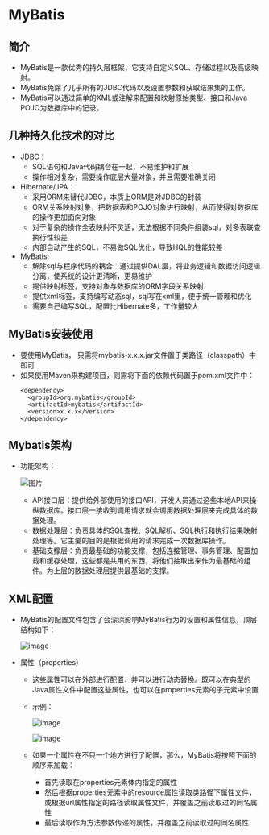 # MyBatis

## 简介

  - MyBatis是一款优秀的持久层框架，它支持自定义SQL、存储过程以及高级映射。
  - MyBatis免除了几乎所有的JDBC代码以及设置参数和获取结果集的工作。
  - MyBatis可以通过简单的XML或注解来配置和映射原始类型、接口和Java POJO为数据库中的记录。

## 几种持久化技术的对比

  - JDBC：
    - SQL语句和Java代码耦合在一起，不易维护和扩展
    - 操作相对复杂，需要操作底层大量对象，并且需要准确关闭
  - Hibernate/JPA：
    - 采用ORM来替代JDBC，本质上ORM是对JDBC的封装
    - ORM关系映射对象，把数据表和POJO对象进行映射，从而使得对数据库的操作更加面向对象
    - 对于复杂的操作全表映射不灵活，无法根据不同条件组装sql，对多表联查执行性较差
    - 内部自动产生的SQL，不易做SQL优化，导致HQL的性能较差
  - MyBatis:
    - 解除sql与程序代码的耦合：通过提供DAL层，将业务逻辑和数据访问逻辑分离，使系统的设计更清晰，更易维护
    - 提供映射标签，支持对象与数据库的ORM字段关系映射
    - 提供xml标签，支持编写动态sql，sql写在xml里，便于统一管理和优化
    - 需要自己编写SQL，配置比Hibernate多，工作量较大

## MyBatis安装使用

  - 要使用MyBatis， 只需将mybatis-x.x.x.jar文件置于类路径（classpath）中即可
  - 如果使用Maven来构建项目，则需将下面的依赖代码置于pom.xml文件中：
    ```
    <dependency>
      <groupId>org.mybatis</groupId>
      <artifactId>mybatis</artifactId>
      <version>x.x.x</version>
    </dependency>
    ```
    
## Mybatis架构

  - 功能架构：

    ![图片](https://user-images.githubusercontent.com/46510621/111876243-d1c19c80-89d8-11eb-9ad5-d679937e9a88.png)
    
    - API接口层：提供给外部使用的接口API，开发人员通过这些本地API来操纵数据库。接口层一接收到调用请求就会调用数据处理层来完成具体的数据处理。
    - 数据处理层：负责具体的SQL查找、SQL解析、SQL执行和执行结果映射处理等。它主要的目的是根据调用的请求完成一次数据库操作。
    - 基础支撑层：负责最基础的功能支撑，包括连接管理、事务管理、配置加载和缓存处理，这些都是共用的东西，将他们抽取出来作为最基础的组件。为上层的数据处理层提供最基础的支撑。
      
## XML配置

  - MyBatis的配置文件包含了会深深影响MyBatis行为的设置和属性信息，顶层结构如下：
  
    ![image](https://user-images.githubusercontent.com/46510621/111865610-0f0b3780-89a3-11eb-9e3f-1a206092b544.png)

  - 属性（properties）
    - 这些属性可以在外部进行配置，并可以进行动态替换。既可以在典型的Java属性文件中配置这些属性，也可以在properties元素的子元素中设置
    - 示例：
      
      ![image](https://user-images.githubusercontent.com/46510621/111865795-0d8e3f00-89a4-11eb-8589-ef54e7b9de18.png)

      ![image](https://user-images.githubusercontent.com/46510621/111865805-1a129780-89a4-11eb-8fad-f86fae85a92f.png)

    - 如果一个属性在不只一个地方进行了配置，那么，MyBatis将按照下面的顺序来加载：
      - 首先读取在properties元素体内指定的属性
      - 然后根据properties元素中的resource属性读取类路径下属性文件，或根据url属性指定的路径读取属性文件，并覆盖之前读取过的同名属性
      - 最后读取作为方法参数传递的属性，并覆盖之前读取过的同名属性
    

    
    



    
    
    
